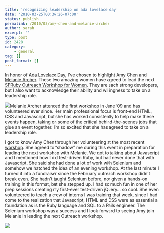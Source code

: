 ```yaml
---
title: 'recognizing leadership on ada lovelace day'
date: '2010-03-25T00:36:26-07:00'
status: publish
permalink: /2010/03/amy-chen-and-melanie-archer
author: sarah
excerpt: ''
type: post
id: 2428
category:
    - general
tag: []
post_format: []
---
```

In honor of [Ada Lovelace Day](http://findingada.com), I’ve chosen to highlight Amy Chen and [Melanie Archer](http://twobanjos.com/). These two amazing women have agreed to lead the next [SFRuby Outreach Workshop for Women](http://sfrubyworkshops.com). They are each strong developers, but I also want to acknowledge their ability and willingness to take on a leadership role.

![](http://media.linkedin.com/mpr/mpr/shrink_80_80/p/3/000/02e/346/2f79222.jpg)Melanie Archer attended the first workshop in June ’09 and has volunteered ever since. Her main professional focus is front-end HTML, CSS and Javascript, but she has worked consistently to help make these events happen, taking on some of the critical behind-the-scenes jobs that glue an event together. I’m so excited that she has agreed to take on a leadership role.

I got to know Amy Chen through her volunteering at the most recent [worshop](http://sfrubyworkshops.com/2010/03/workshops-continue-in-2010/). She agreed to “shadow” me during this event in preparation for leading the next workshop with Melanie. We got to talking about Javascript and I mentioned how I did test-driven Ruby, but had never done that with Javascript. She said she had done a lot of work with Selenium and somehow we hatched the idea of an evening workshop. At the last minute I turned it into a fundraiser since the February outreach workshop didn’t break even. She hadn’t taught Selenium before, nor given a hands-on training in this format, but she stepped up. I had so much fun in one of her prep sessions creating my first-ever test-driven jQuery… so cool. She even volunteered to teach a crew of interns I was training that week, since I had come to the realization that Javascript, HTML and CSS were as essential a foundation as is the Ruby language and SQL to a Rails engineer. The Selenium workshop was a success and I look forward to seeing Amy join Melanie in leading the next Outreach workshop.

![](http://img.skitch.com/20100325-8cpuaks2bk8wjtq9at46a77enw.png)